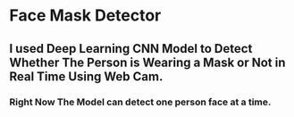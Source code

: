 # Face Mask Detector
## I used Deep Learning CNN Model to Detect Whether The Person is Wearing a Mask or Not in Real Time Using Web Cam.
### Right Now The Model can detect one person face at a time.
